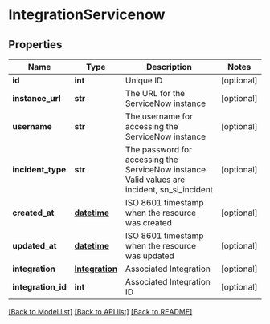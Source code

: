 # IntegrationServicenow

## Properties
Name | Type | Description | Notes
------------ | ------------- | ------------- | -------------
**id** | **int** | Unique ID | [optional] 
**instance_url** | **str** | The URL for the ServiceNow instance | [optional] 
**username** | **str** | The username for accessing the ServiceNow instance | [optional] 
**incident_type** | **str** | The password for accessing the ServiceNow instance. Valid values are incident, sn_si_incident | [optional] 
**created_at** | [**datetime**](DateTime.md) | ISO 8601 timestamp when the resource was created | [optional] 
**updated_at** | [**datetime**](DateTime.md) | ISO 8601 timestamp when the resource was updated | [optional] 
**integration** | [**Integration**](Integration.md) | Associated Integration | [optional] 
**integration_id** | **int** | Associated Integration ID | [optional] 

[[Back to Model list]](../README.md#documentation-for-models) [[Back to API list]](../README.md#documentation-for-api-endpoints) [[Back to README]](../README.md)


